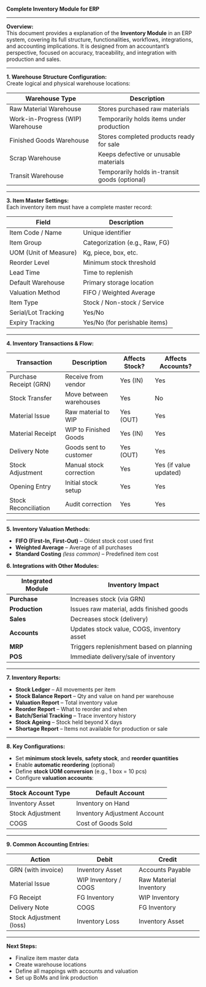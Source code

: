 **Complete Inventory Module for ERP**

---

**Overview:**  
 This document provides a  explanation of the **Inventory Module** in an ERP system, covering its full structure, functionalities, workflows, integrations, and accounting implications. It is designed from an accountant’s perspective, focused on accuracy, traceability, and integration with production and sales.

---

**1\. Warehouse Structure Configuration:**  
 Create logical and physical warehouse locations:

| Warehouse Type | Description |
| ----- | ----- |
| Raw Material Warehouse | Stores purchased raw materials |
| Work-in-Progress (WIP) Warehouse | Temporarily holds items under production |
| Finished Goods Warehouse | Stores completed products ready for sale |
| Scrap Warehouse | Keeps defective or unusable materials |
| Transit Warehouse | Temporarily holds in-transit goods (optional) |

---

**3\. Item Master Settings:**  
 Each inventory item must have a complete master record:

| Field | Description |
| ----- | ----- |
| Item Code / Name | Unique identifier |
| Item Group | Categorization (e.g., Raw, FG) |
| UOM (Unit of Measure) | Kg, piece, box, etc. |
| Reorder Level | Minimum stock threshold |
| Lead Time | Time to replenish |
| Default Warehouse | Primary storage location |
| Valuation Method | FIFO / Weighted Average |
| Item Type | Stock / Non-stock / Service |
| Serial/Lot Tracking | Yes/No |
| Expiry Tracking | Yes/No (for perishable items) |

---

 

 

**4\. Inventory Transactions & Flow:**

| Transaction | Description | Affects Stock? | Affects Accounts? |
| ----- | ----- | ----- | ----- |
| Purchase Receipt (GRN) | Receive from vendor | Yes (IN) | Yes |
| Stock Transfer | Move between warehouses | Yes | No |
| Material Issue | Raw material to WIP | Yes (OUT) | Yes |
| Material Receipt | WIP to Finished Goods | Yes (IN) | Yes |
| Delivery Note | Goods sent to customer | Yes (OUT) | Yes |
| Stock Adjustment | Manual stock correction | Yes | Yes (if value updated) |
| Opening Entry | Initial stock setup | Yes | Yes |
| Stock Reconciliation | Audit correction | Yes | Yes |

---

**5\. Inventory Valuation Methods:**

* **FIFO (First-In, First-Out)** – Oldest stock cost used first  
* **Weighted Average** – Average of all purchases  
* **Standard Costing** *(less common)* – Predefined item cost

**6\. Integrations with Other Modules:**

| Integrated Module | Inventory Impact |
| ----- | ----- |
| **Purchase** | Increases stock (via GRN) |
| **Production** | Issues raw material, adds finished goods |
| **Sales** | Decreases stock (delivery) |
| **Accounts** | Updates stock value, COGS, inventory asset |
| **MRP** | Triggers replenishment based on planning |
| **POS** | Immediate delivery/sale of inventory |

---

**7\. Inventory Reports:**

* **Stock Ledger** – All movements per item  
* **Stock Balance Report** – Qty and value on hand per warehouse  
* **Valuation Report** – Total inventory value  
* **Reorder Report** – What to reorder and when  
* **Batch/Serial Tracking** – Trace inventory history  
* **Stock Ageing** – Stock held beyond X days  
* **Shortage Report** – Items not available for production or sale

---

**8\. Key Configurations:**

* Set **minimum stock levels**, **safety stock**, and **reorder quantities**  
* Enable **automatic reordering** (optional)  
* Define **stock UOM conversion** (e.g., 1 box \= 10 pcs)  
* Configure **valuation accounts**:

| Stock Account Type | Default Account |
| ----- | ----- |
| Inventory Asset | Inventory on Hand |
| Stock Adjustment | Inventory Adjustment Account |
| COGS | Cost of Goods Sold |

---

**9\. Common Accounting Entries:**

| Action | Debit | Credit |
| ----- | ----- | ----- |
| GRN (with invoice) | Inventory Asset | Accounts Payable |
| Material Issue | WIP Inventory / COGS | Raw Material Inventory |
| FG Receipt | FG Inventory | WIP Inventory |
| Delivery Note | COGS | FG Inventory |
| Stock Adjustment (loss) | Inventory Loss | Inventory Asset |

---

**Next Steps:**

* Finalize item master data  
* Create warehouse locations  
* Define all mappings with accounts and valuation  
* Set up BoMs and link production


